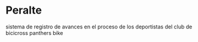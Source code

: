 # Peralte
sistema de registro de avances en el proceso de los deportistas del club de bicicross panthers bike

